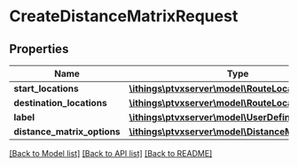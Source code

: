 # CreateDistanceMatrixRequest

## Properties
Name | Type | Description | Notes
------------ | ------------- | ------------- | -------------
**start_locations** | [**\ithings\ptvxserver\model\RouteLocation[]**](RouteLocation.md) |  | [optional] 
**destination_locations** | [**\ithings\ptvxserver\model\RouteLocation[]**](RouteLocation.md) |  | [optional] 
**label** | [**\ithings\ptvxserver\model\UserDefinedName**](UserDefinedName.md) |  | [optional] 
**distance_matrix_options** | [**\ithings\ptvxserver\model\DistanceMatrixOptions**](DistanceMatrixOptions.md) |  | [optional] 

[[Back to Model list]](../../README.md#documentation-for-models) [[Back to API list]](../../README.md#documentation-for-api-endpoints) [[Back to README]](../../README.md)

